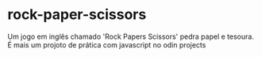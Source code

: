 # rock-paper-scissors
Um jogo em inglês chamado 'Rock Papers Scissors' pedra papel e tesoura. É mais um projoto de prática com javascript no odin projects
